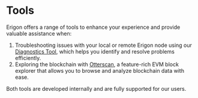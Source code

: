 # Tools

Erigon offers a range of tools to enhance your experience and provide valuable assistance when:

1. Troubleshooting issues with your local or remote Erigon node using our [Diagnostics Tool](/tools/introduction.md), which helps you identify and resolve problems efficiently.
2. Exploring the blockchain with [Otterscan](/tools/otterscan.md), a feature-rich EVM block explorer that allows you to browse and analyze blockchain data with ease.

Both tools are developed internally and are fully supported for our users.